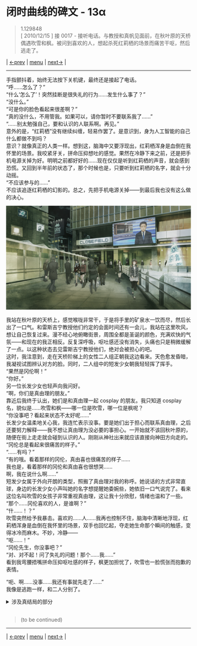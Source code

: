 # 闭时曲线的碑文 - 13α
> 1.129848  
> [ 2010/12/15 ] 接 0017 - 接听电话。与教授和真帆见面前，在秋叶原的天桥偶遇吹雪和枫。被问到喜欢的人，想起杀死红莉栖的场景而痛苦干呕，然后逃走了。  

| [←prev](./0017) | [menu](../) | [next→](./0019) |

---

手指颤抖着，始终无法按下关机键，最终还是接起了电话。  
“呼……怎么了？”  
“什么‘怎么了’！突然挂断是很失礼的行为……发生什么事了？”  
“没什么。”  
“可是你的脸色看起来很差啊？”  
“真的没什么，不用管我。如果可以，请你暂时不要联系我了……”  
“……别太勉强自己，要和认识的人联系啊。再见。”  
意外的是，“红莉栖”没有继续纠缠，轻易作罢了。是意识到，身为人工智能的自己什么都做不到吗？  
意识？就像真正的人类一样。想到这，脑海中又要浮现出，红莉栖浑身是血倒在我怀里的场景。我咬紧牙关，拼命压抑想吐的感觉。果然在冷静下来之前，还是把手机电源关掉为好。明明之前都好好的……现在仅仅是听到红莉栖的声音，就会感到恐慌。又回到半年前的状态了，那个时候也是，只要听到红莉栖的名字，就会十分动摇。  
“不应该参与的……”  
不应该追逐红莉栖的幻影的。总之，先把手机电源关掉——到最后我也没有这么做的决心。  

![](../static/image/0018-1.png)

我站在秋叶原的天桥上，感觉喉咙非常干，于是将手里的矿泉水一饮而尽，然后长出了一口气。和雷斯吉宁教授他们约定的会面时间还有一会儿，我站在这里吹风，想让自己恢复过来。漫不经心地俯瞰街景，周围全都是圣诞的颜色，充满欢快的气氛——和现在的我正相反。反复深呼吸，呕吐感还没有消失，头痛也只是稍微缓解了一点。以这种状态去见雷斯吉宁教授他们，绝对会被担心的吧。  
这时，我注意到，走在天桥阶梯上的女性二人组正朝我这边看来。天色愈发昏暗，我凝视试图辨认对方的脸。同时，二人组中的短发少女朝我轻轻挥了挥手。  
“果然是冈伦啊！”  
“你好。”  
另一位长发少女也轻声向我问好。  
“啊，你们是真由理的朋友。”  
靠近后我终于认出，她们是和真由理一起 cosplay 的朋友。我只知道 cosplay 名，貌似是……吹雪和枫——哪一位是吹雪，哪一位是枫呢？  
“你没事吧？看起来状态不太好呢……”  
长发少女温柔地关心我，我连忙表示没事。要是她们出于担心而联系真由理，之后还要努力解释——我不想让真由理为没必要的事担心。一开始就不该回秋叶原的，随便在街上走走就会碰到认识的人。刚刚从神社出来就应该直接向神田方向走的。  
“冈伦总是看起来很痛苦的样子。”  
“……有吗？”  
“有的哦。看着那样的冈伦，真由喜也很痛苦的样子……  
 我也是，看着那样的冈伦和真由喜也很想哭……  
 啊，我在说什么啊……”  
短发少女属于外向开朗的类型，照搬了真由理对我的称呼。她说话的方式非常直球，身边的长发少女小声叫她的名字想提醒她委婉些，她依旧一口气说完了。看来这位名叫吹雪的女孩子非常重视真由理，这让我十分欣慰，情绪也温和了一些。  
“那个……冈伦喜欢的人，是谁啊？”  
“什……！？”  
吹雪突然给予我暴击。喜欢的……人……我再也控制不住，脑海中清晰地浮现，红莉栖浑身是血倒在我怀里的场景，双手也回忆起，夺走她生命那个瞬间的触感，变得冰冷而麻木。不妙，冷静——  
“呕……！”  
“冈伦先生，你没事吧？”  
“对、对不起！问了失礼的问题！那个……我……”  
看到我弯腰捂嘴拼命压抑呕吐感的样子，枫更加担忧了，吹雪也一脸慌张而抱歉的表情。  

“呃、啊……没事……我还有事就先走了……”  
我像是逃跑一样，和二人分别了。  

<details>
  <summary>涉及真结局的部分</summary>

  前提：已完成《盟誓的文艺复兴（红莉栖结局）》  
  与吹雪和枫谈话，被问到喜欢的人，浮现红莉栖的幻影时，白袍凶真的幻影同时浮现，手机收到这封改变世界的 D-RINE（分成三条送达）。  

  ![](../static/image/0138-3.png)
</details>


<br/>

> (to be continued)
---

| [←prev](./0017) | [menu](../) | [next→](./0019) |
